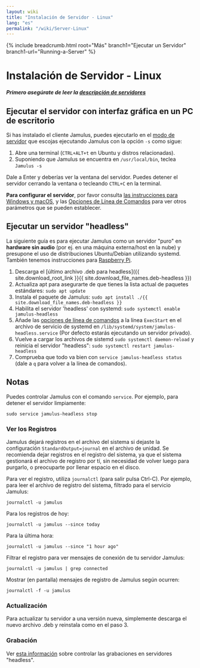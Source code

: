 ```yaml
---
layout: wiki
title: "Instalación de Servidor - Linux"
lang: "es"
permalink: "/wiki/Server-Linux"
---
```


{% include breadcrumb.html root="Más" branch1="Ejecutar un Servidor" branch1-url="Running-a-Server" %}

# Instalación de Servidor - Linux

**_Primero asegúrate de leer la [descripción de servidores](Running-a-Server)_**


## Ejecutar el servidor con interfaz gráfica en un PC de escritorio

Si has instalado el cliente Jamulus, puedes ejecutarlo en el [modo de servidor](Choosing-a-Server-Type) que escojas ejecutando Jamulus con la opción `-s` como sigue:

1. Abre una terminal (`CTRL+ALT+t` en Ubuntu y distros relacionadas).
1. Suponiendo que Jamulus se encuentra en `/usr/local/bin`, teclea `Jamulus -s`

Dale a Enter y deberías ver la ventana del servidor. Puedes detener el servidor cerrando la ventana o tecleando `CTRL+C` en la terminal.

**Para configurar el servidor**, por favor consulta [las instrucciones para Windows y macOS](Server-Win-Mac), y las [Opciones de Línea de Comandos](Command-Line-Options) para ver otros parámetros que se pueden establecer.

## Ejecutar un servidor "headless"

La siguiente guía es para ejecutar Jamulus como un servidor "puro" en **hardware sin audio** (por ej. en una máquina externa/host en la nube) y presupone el uso de distribuciones Ubuntu/Debian utilizando systemd. También tenemos instrucciones para [Raspberry Pi](Server-Rpi).

1. Descarga el [último archivo .deb para headless]({{ site.download_root_link }}{{ site.download_file_names.deb-headless }})
1. Actualiza apt para asegurarte de que tienes la lista actual de paquetes estándares: `sudo apt update`
1. Instala el paquete de Jamulus: `sudo apt install ./{{ site.download_file_names.deb-headless }}`
1. Habilita el servidor 'headless' con systemd: `sudo systemctl enable jamulus-headless`
1. Añade las [opciones de línea de comandos](Command-Line-Options) a la línea `ExecStart` en el archivo de servicio de systemd en `/lib/systemd/system/jamulus-headless.service` (Por defecto estarás ejecutando un servidor privado).
1. Vuelve a cargar los archivos de sistemd `sudo systemctl daemon-reload` y reinicia el servidor "headless": `sudo systemctl restart jamulus-headless`
1. Comprueba que todo va bien con `service jamulus-headless status` (dale a `q` para volver a la línea de comandos).

## Notas

Puedes controlar Jamulus con el comando `service`. Por ejemplo, para detener el servidor limpiamente:

`sudo service jamulus-headless stop`

### Ver los Registros

Jamulus dejará registros en el archivo del sistema si dejaste la configuración `StandardOutput=journal` en el archivo de unidad. Se recomienda dejar registros en el registro del sistema, ya que el sistema gestionará el archivo de registro por tí, sin necesidad de volver luego para purgarlo, o preocuparte por llenar espacio en el disco.

Para ver el registro, utiliza `journalctl` (para salir pulsa Ctrl-C). Por ejemplo, para leer el archivo de registro del sistema, filtrado para el servicio Jamulus:

`journalctl -u jamulus`

Para los registros de hoy:

`journalctl -u jamulus --since today`

Para la última hora:

`journalctl -u jamulus --since "1 hour ago"`

Filtrar el registro para ver mensajes de conexión de tu servidor Jamulus:

`journalctl -u jamulus | grep connected`

Mostrar (en pantalla) mensajes de registro de Jamulus según ocurren:

`journalctl -f -u jamulus`

### Actualización

Para actualizar tu servidor a una versión nueva, simplemente descarga el nuevo archivo .deb y reinstala como en el paso 3.

### Grabación

Ver [esta información](/wiki/Tips-Tricks-More#controlar-grabaciones-en-servidores-linux-headless) sobre controlar las grabaciones en servidores "headless".

